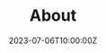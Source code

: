 ---  
title: "About"    
date: 2023-07-06T10:00:00Z    
summary: My courses  
  
cascade:  
  - _target:  
      kind: page  
    params:  
      show_breadcrumb: true  
  
sections:  
  - block: collection  
    id: CV  
    content: |  
      ## Brief CV  
        
      ![我的简历图片描述](underconstruction.png)  
  
      这里是关于我的简历的一些文字描述...  
    filters:  
      folders:  
        - abo  
    design:  
      view: article-grid  
---